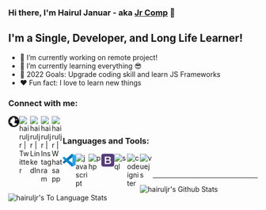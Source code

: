 ### Hi there, I'm Hairul Januar - aka [Jr Comp][website] 👋

## I'm a Single, Developer, and Long Life Learner!

- 🔭 I’m currently working on remote project!
- 🌱 I’m currently learning everything 😎
- 🥅 2022 Goals: Upgrade coding skill and learn JS Frameworks
- ❤ Fun fact: I love to learn new things

### Connect with me:

[<img align="left" alt="jrcomp website" width="22px" src="https://raw.githubusercontent.com/iconic/open-iconic/master/svg/globe.svg" />][website]
[<img align="left" alt="hairuljr | Twitter" width="22px" src="https://cdn.jsdelivr.net/npm/simple-icons@v3/icons/twitter.svg" />][twitter]
[<img align="left" alt="hairuljr | LinkedIn" width="22px" src="https://cdn.jsdelivr.net/npm/simple-icons@v3/icons/linkedin.svg" />][linkedin]
[<img align="left" alt="hairuljr | Instagram" width="22px" src="https://cdn.jsdelivr.net/npm/simple-icons@v3/icons/instagram.svg" />][instagram]
[<img align="left" alt="hairuljr | Whatsapp" width="22px" src="https://cdn.jsdelivr.net/npm/simple-icons@v3/icons/whatsapp.svg" />][whatsapp]

<br />

### Languages and Tools:

<img align="left" alt="Visual Studio Code" width="26px" src="https://raw.githubusercontent.com/github/explore/80688e429a7d4ef2fca1e82350fe8e3517d3494d/topics/visual-studio-code/visual-studio-code.png" /><img align="left" alt="javascript" width="26px" src="https://santrikoding.com/storage/categories/YoSpx2AAk65JI5z9wsiYMY5z7i3vWCe06VUP3FC0.png" /><img align="left" alt="php" width="26px" src="https://santrikoding.com/storage/categories/T7k0oxZvKvvSp29xbOhcA3DhB7Ye6l26mnB6vArd.png" /><img align="left" alt="bootstrap" width="26px"
src="https://raw.githubusercontent.com/github/explore/80688e429a7d4ef2fca1e82350fe8e3517d3494d/topics/bootstrap/bootstrap.png" /><img align="left" alt="sql" width="26px" src="https://santrikoding.com/storage/categories/MG6r9rmxJqYoZAzZi75UeFO6dVtDwpyou9Er6htp.png" /><img align="left" alt="codeigniter" width="26px" src="https://santrikoding.com/storage/categories/zuwzKbAhb691lp2Q1CIYaFK2w0a5McE1mceDOsRs.png" /><img align="left" alt="vuejs" width="26px"
src="https://santrikoding.com/storage/categories/cvwITZUdJRZIYg3zTz1iGdRFm08zLb7DIaazo5Cz.png" />

<br />
<br />

---

<img align="left" alt="hairuljr's Github Stats" src="https://github-readme-stats.vercel.app/api?username=hairuljr&show_icons=true&hide_border=true&count_private=true&theme=blue-green" />
<img align="left" alt="hairuljr's To Language Stats" src="https://github-readme-stats.vercel.app/api/top-langs/?username=hairuljr&show_icons=true&hide_border=true&count_private=true&theme=blue-green&layout=compact" />


[website]: https://jrcomp.info
[twitter]: https://twitter.com/hairul_januar
[instagram]: https://instagram.com/hairul_januar
[whatsapp]: https://wa.me/6289639791889?text=Hi%20Hairul%20
[linkedin]: https://linkedin.com/in/hairul-j-371894b3
